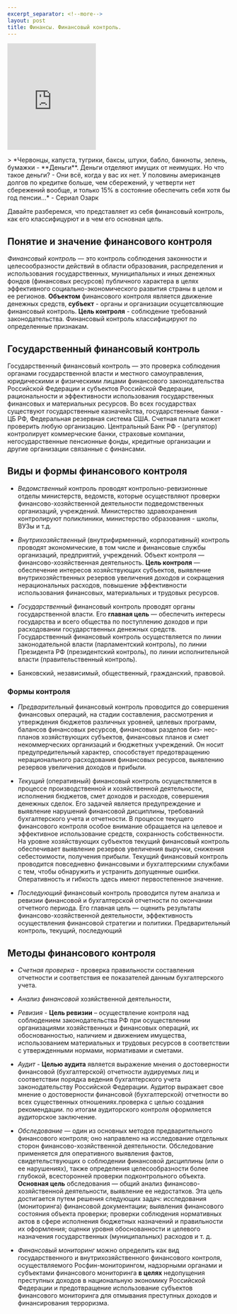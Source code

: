 ```yaml
---
excerpt_separator: <!--more-->
layout: post
title: Финансы. Финансовый контроль.
---
```

<iframe src="https://giphy.com/embed/xTiTnqUxyWbsAXq7Ju" width="200" height="240" frameBorder="0" class="giphy-embed" allowFullScreen></iframe><p><a href="https://giphy.com/gifs/yosub-money-donald-duck-cash-xTiTnqUxyWbsAXq7Ju"></a></p>
> *Червонцы, капуста, тугрики, баксы, штуки, бабло, банкноты, зелень, бумажки - **Деньги**. Деньги отделяют имущих от неимущих. Но что такое деньги? - Они всё, когда у вас их нет. У половины американцев долгов по кредитке больше, чем сбережений, у четверти нет сбережений вообще, и только 15% в состояние обеспечить себя хотя бы год пенсии...* - Сериал Озарк

Давайте разберемся, что представляет из себя финансовый контроль, как его классифицурют и в чем его основная цель.<!--more-->
## Понятие и значение финансового контроля
*Финансовый контроль* — это контроль соблюдения законности и целесообразности действий в области образования, распределения и использования государственных, муниципальных и иных денежных фондов (финансовых ресурсов) публичного характера в целях эффективного социально-экономического развития страны в целом и ее регионов.
**Объектом** финансового контроля является движение денежных средств, **субъект** - органы и организации осущетсвляющие финансовый контроль. **Цель контроля** - соблюдение требований законодательства. Финансовый контроль классифицируют по определенные признакам.

## Государственный финансовый контроль
Государственный финансовый контроль — это проверка соблюдения органами государственной власти и местного самоуправления, юридическими и физическими лицами финансового законодательства Российской Федерации и субъектов Российской Федерации, рациональности и эффективности использования государственных финансовых и материальных ресурсов. Во всех государствах существуют государственные казначейства, государственные банки - ЦБ РФ, Федеральная резервная система США. Счетная палата может проверить любую организацию. Центральный Банк РФ - (регулятор) контролирует коммерческие банки, страховые компании, негосударственные пенсионные фонды, кредитные организации и другие организации связанные с финансами. 

## Виды и формы финансового контроля
- *Ведомственный* контроль проводят контрольно-ревизионные отделы министерств, ведомств, которые осуществляют проверки финансово-хозяйственной деятельности подведомственных организаций, учреждений. Министерство здравохранения контролируют поликлиники, министерство образования - школы, ВУЗы и т.д.

- *Внутрихозяйственный* (внутрифирменный, корпоративный) контроль проводят экономические, в том числе и финансовые службы организаций, предприятий, учреждений. Объект контроля — финансово-хозяйственная деятельность. **Цель контроля** — обеспечение интересов хозяйствующих субъектов, выявление внутрихозяйственных резервов увеличения доходов и сокращения нерациональных расходов, повышение эффективности использования финансовых, материальных и трудовых ресурсов.

- *Государственный* финансовый контроль проводят органы государственной власти. Его **главная цель** — обеспечить интересы государства и всего общества по поступлению доходов и при расходовании государственных денежных средств. Государственный финансовый контроль осуществляется по линии законодательной власти (парламентский контроль), по линии Президента РФ (президентский контроль), по линии исполнительной власти (правительственный контроль).
- Банковский, независимый, общественный, гражданский, правовой.

### Формы контроля
- *Предварительный* финансовый контроль проводится до совершения финансовых операций, на стадии составления, рассмотрения и утверждения бюджетов различных уровней, целевых программ, балансов финансовых ресурсов, финансовых разделов биз- нес-планов хозяйствующих субъектов, финансовых планов и смет некоммерческих организаций и бюджетных учреждений. Он носит предупредительный характер, способствует предотвращению нерационального расходования финансовых ресурсов, выявлению резервов увеличения доходов и прибыли.

- *Текущий* (оперативный) финансовый контроль осуществляется в процессе производственной и хозяйственной деятельности, исполнения бюджетов, смет доходов и расходов, совершения денежных сделок. Его задачей является предупреждение и выявление нарушений финансовой дисциплины, требований бухгалтерского учета и отчетности.
В процессе текущего финансового контроля особое внимание обращается на целевое и эффективное использование средств, сохранность собственности. На уровне хозяйствующих субъектов текущий финансовый контроль обеспечивает выявление резервов увеличения выручки, снижения себестоимости, получения прибыли.
Текущий финансовый контроль проводится повседневно финансовыми и бухгалтерскими службами с тем, чтобы обнаружить и устранить допущенные ошибки. Оперативность и гибкость здесь имеют первостепенное значение.

- *Последующий* финансовый контроль проводится путем анализа и ревизии финансовой и бухгалтерской отчетности по окончании отчетного периода. Его главная цель — оценить результаты финансово-хозяйственной деятельности, эффективность осуществления финансовой стратегии и политики.
Предварительный контроль, текущий, последующий
 
## Методы финансового контроля  

- *Счетная проверка* - проверка правильности составления отчетности и соответствия ее показателей данным бухгалтерского учета.

- *Анализ финансовой* хозяйственной деятельности, 

- *Ревизия* - **Цель ревизии** – осуществление контроля над соблюдением законодательства РФ при осуществлении организациями хозяйственных и финансовых операций, их обоснованностью, наличием и движением имущества, использованием материальных и трудовых ресурсов в соответствии с утвержденными нормами, нормативами и сметами.

- *Аудит* -  **Целью аудита** является выражение мнения о достоверности финансовой (бухгалтерской) отчетности аудируемых лиц и соответствии порядка ведения бухгалтерского учета законодательству Российской Федерации. Аудитор выражает свое мнение о достоверности финансовой (бухгалтерской) отчетности во всех существенных отношениях.проверка с целью создания рекомендации. по итогам аудиторского контроля оформляется аудиторское заключение.

- *Обследование* — один из основных методов предварительного финансового контроля; оно направлено на исследование отдельных сторон финансово-хозяйственной деятельности. Обследование применяется для оперативного выявления фактов, свидетельствующих о соблюдении финансовой дисциплины (или о ее нарушениях), также определения целесообразности более глубокой, всесторонней проверки подконтрольного объекта. **Основная цель** обследования — общий анализ финансово-хозяйственной деятельности, выявление ее недостатков. Эта цель достигается путем решения следующих задач: исследования (мониторинга) финансовой документации; выявления финансового состояния объекта проверки; проверки соблюдения нормативных актов в сфере исполнения бюджетных назначений и правильности их оформления; оценки уровня обоснованности и целевого назначения государственных (муниципальных) расходов и т. д.

- *Финансовый мониторинг* можно определить как вид государственного и внутрихозяйственного финансового контроля, осуществляемого Росфин-мониторингом, надзорными органами и субъектами финансового мониторинга **в целях** недопущения преступных доходов в национальную экономику Российской Федерации и предотвращение использование субъектов финансового мониторинга для отмывания преступных доходов и финансирования терроризма. 

